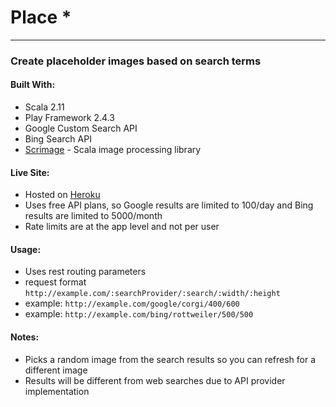 # Place *
---

### Create placeholder images based on search terms

#### Built With:
- Scala 2.11
- Play Framework 2.4.3
- Google Custom Search API
- Bing Search API
- [Scrimage](https://github.com/sksamuel/scrimage) - Scala image processing library

#### Live Site:
- Hosted on [Heroku](https://guarded-reaches-5004.herokuapp.com)
- Uses free API plans, so Google results are limited to 100/day and Bing results are limited to 5000/month
- Rate limits are at the app level and not per user

#### Usage:
- Uses rest routing parameters
- request format `http://example.com/:searchProvider/:search/:width/:height`
- example: `http://example.com/google/corgi/400/600`
- example: `http://example.com/bing/rottweiler/500/500`

#### Notes:
- Picks a random image from the search results so you can refresh for a different image
- Results will be different from web searches due to API provider implementation

